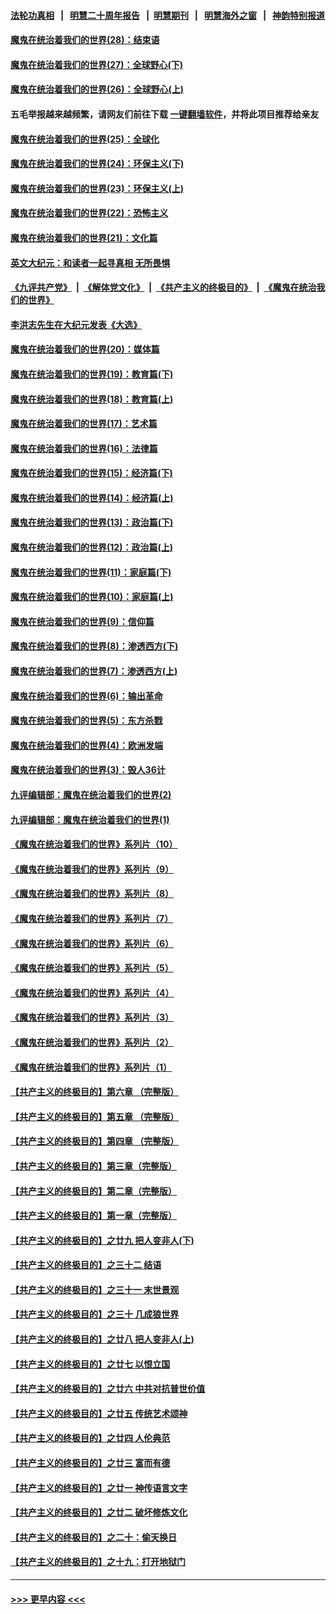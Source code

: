 #### [法轮功真相](https://github.com/gfw-breaker/truth/blob/master/README.md?t=0) &nbsp;&nbsp;|&nbsp;&nbsp; [明慧二十周年报告](https://github.com/gfw-breaker/mh-reports/blob/master/README.md?t=0) &nbsp;&nbsp;|&nbsp;&nbsp;[明慧期刊](https://github.com/gfw-breaker/mh-qikan) &nbsp;&nbsp;|&nbsp;&nbsp; [明慧海外之窗](https://github.com/gfw-breaker/mh-news/blob/master/README.md?t=0) &nbsp;&nbsp;|&nbsp;&nbsp; [神韵特别报道](https://github.com/gfw-breaker/mh-news/blob/master/shenyun.md?t=0)
#### [魔鬼在统治着我们的世界(28)：结束语](../pages/nsc422/n10936246.md?t=07152251) 
#### [魔鬼在统治着我们的世界(27)：全球野心(下)](../pages/nsc422/n10928319.md?t=07152251) 
#### [魔鬼在统治着我们的世界(26)：全球野心(上)](../pages/nsc422/n10900318.md?t=07152251) 
#### 五毛举报越来越频繁，请网友们前往下载 [一键翻墙软件](https://github.com/gfw-breaker/ssr-accounts)，并将此项目推荐给亲友
#### [魔鬼在统治着我们的世界(25)：全球化](../pages/nsc422/n10788205.md?t=07152251) 
#### [魔鬼在统治着我们的世界(24)：环保主义(下)](../pages/nsc422/n10695307.md?t=07152251) 
#### [魔鬼在统治着我们的世界(23)：环保主义(上)](../pages/nsc422/n10688613.md?t=07152251) 
#### [魔鬼在统治着我们的世界(22)：恐怖主义](../pages/nsc422/n10614727.md?t=07152251) 
#### [魔鬼在统治着我们的世界(21)：文化篇](../pages/nsc422/n10597706.md?t=07152251) 
#### [英文大纪元：和读者一起寻真相 无所畏惧](../pages/nsc422/n12542027.md?t=07152251) 
#### [《九评共产党》](https://github.com/begood0513/9ping.md/blob/master/README.md) &nbsp;|&nbsp; [《解体党文化》](../../../../jtdwh.md/blob/master/README.md)  &nbsp;|&nbsp; [《共产主义的终极目的》](../../../../gczydzjmd.md/blob/master/README.md) &nbsp;|&nbsp; [《魔鬼在统治我们的世界》](../../../../mgztzwmdsj.md/blob/master/README.md) 
#### [李洪志先生在大纪元发表《大选》](../pages/nsc422/n12534746.md?t=07152251) 
#### [魔鬼在统治着我们的世界(20)：媒体篇](../pages/nsc422/n10586579.md?t=07152251) 
#### [魔鬼在统治着我们的世界(19)：教育篇(下)](../pages/nsc422/n10564808.md?t=07152251) 
#### [魔鬼在统治着我们的世界(18)：教育篇(上)](../pages/nsc422/n10526970.md?t=07152251) 
#### [魔鬼在统治着我们的世界(17)：艺术篇](../pages/nsc422/n10499093.md?t=07152251) 
#### [魔鬼在统治着我们的世界(16)：法律篇](../pages/nsc422/n10485969.md?t=07152251) 
#### [魔鬼在统治着我们的世界(15)：经济篇(下)](../pages/nsc422/n10469975.md?t=07152251) 
#### [魔鬼在统治着我们的世界(14)：经济篇(上)](../pages/nsc422/n10457370.md?t=07152251) 
#### [魔鬼在统治着我们的世界(13)：政治篇(下)](../pages/nsc422/n10448270.md?t=07152251) 
#### [魔鬼在统治着我们的世界(12)：政治篇(上)](../pages/nsc422/n10444576.md?t=07152251) 
#### [魔鬼在统治着我们的世界(11)：家庭篇(下)](../pages/nsc422/n10440961.md?t=07152251) 
#### [魔鬼在统治着我们的世界(10)：家庭篇(上)](../pages/nsc422/n10435448.md?t=07152251) 
#### [魔鬼在统治着我们的世界(9)：信仰篇](../pages/nsc422/n10432159.md?t=07152251) 
#### [魔鬼在统治着我们的世界(8)：渗透西方(下)](../pages/nsc422/n10429603.md?t=07152251) 
#### [魔鬼在统治着我们的世界(7)：渗透西方(上)](../pages/nsc422/n10426013.md?t=07152251) 
#### [魔鬼在统治着我们的世界(6)：输出革命](../pages/nsc422/n10421536.md?t=07152251) 
#### [魔鬼在统治着我们的世界(5)：东方杀戮](../pages/nsc422/n10417707.md?t=07152251) 
#### [魔鬼在统治着我们的世界(4)：欧洲发端](../pages/nsc422/n10414890.md?t=07152251) 
#### [魔鬼在统治着我们的世界(3)：毁人36计](../pages/nsc422/n10411583.md?t=07152251) 
#### [九评编辑部：魔鬼在统治着我们的世界(2)](../pages/nsc422/n10410036.md?t=07152251) 
#### [九评编辑部：魔鬼在统治着我们的世界(1)](../pages/nsc422/n10406825.md?t=07152251) 
#### [《魔鬼在统治着我们的世界》系列片（10）](../pages/nsc422/n12292670.md?t=07152251) 
#### [《魔鬼在统治着我们的世界》系列片（9）](../pages/nsc422/n12290859.md?t=07152251) 
#### [《魔鬼在统治着我们的世界》系列片（8）](../pages/nsc422/n12287445.md?t=07152251) 
#### [《魔鬼在统治着我们的世界》系列片（7）](../pages/nsc422/n12283425.md?t=07152251) 
#### [《魔鬼在统治着我们的世界》系列片（6）](../pages/nsc422/n12282314.md?t=07152251) 
#### [《魔鬼在统治着我们的世界》系列片（5）](../pages/nsc422/n12281419.md?t=07152251) 
#### [《魔鬼在统治着我们的世界》系列片（4）](../pages/nsc422/n12274024.md?t=07152251) 
#### [《魔鬼在统治着我们的世界》系列片（3）](../pages/nsc422/n12271322.md?t=07152251) 
#### [《魔鬼在统治着我们的世界》系列片（2）](../pages/nsc422/n12269049.md?t=07152251) 
#### [《魔鬼在统治着我们的世界》系列片（1）](../pages/nsc422/n12267575.md?t=07152251) 
#### [【共产主义的终极目的】第六章 （完整版）](../pages/nsc422/n11428913.md?t=07152251) 
#### [【共产主义的终极目的】第五章 （完整版）](../pages/nsc422/n11428912.md?t=07152251) 
#### [【共产主义的终极目的】第四章 （完整版）](../pages/nsc422/n11428907.md?t=07152251) 
#### [【共产主义的终极目的】第三章（完整版）](../pages/nsc422/n11428848.md?t=07152251) 
#### [【共产主义的终极目的】第二章（完整版）](../pages/nsc422/n11428831.md?t=07152251) 
#### [【共产主义的终极目的】第一章（完整版）](../pages/nsc422/n11417651.md?t=07152251) 
#### [【共产主义的终极目的】之廿九 把人变非人(下)](../pages/nsc422/n11344140.md?t=07152251) 
#### [【共产主义的终极目的】之三十二 结语](../pages/nsc422/n11360535.md?t=07152251) 
#### [【共产主义的终极目的】之三十一 末世景观](../pages/nsc422/n11351129.md?t=07152251) 
#### [【共产主义的终极目的】之三十 几成狼世界](../pages/nsc422/n11348280.md?t=07152251) 
#### [【共产主义的终极目的】之廿八 把人变非人(上)](../pages/nsc422/n11340492.md?t=07152251) 
#### [【共产主义的终极目的】之廿七 以恨立国](../pages/nsc422/n11336944.md?t=07152251) 
#### [【共产主义的终极目的】之廿六 中共对抗普世价值](../pages/nsc422/n11324785.md?t=07152251) 
#### [【共产主义的终极目的】之廿五 传统艺术颂神](../pages/nsc422/n11296396.md?t=07152251) 
#### [【共产主义的终极目的】之廿四 人伦典范](../pages/nsc422/n11296397.md?t=07152251) 
#### [【共产主义的终极目的】之廿三 富而有德](../pages/nsc422/n11283598.md?t=07152251) 
#### [【共产主义的终极目的】之廿一 神传语言文字](../pages/nsc422/n11263265.md?t=07152251) 
#### [【共产主义的终极目的】之廿二 破坏修炼文化](../pages/nsc422/n11245728.md?t=07152251) 
#### [【共产主义的终极目的】之二十：偷天换日](../pages/nsc422/n11238846.md?t=07152251) 
#### [【共产主义的终极目的】之十九：打开地狱门](../pages/nsc422/n11206376.md?t=07152251) 

----
#### [ >>> 更早内容 <<< ](../indexes/nsc422-earlier.md)
